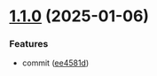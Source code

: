 # [1.1.0](https://github.com/bitkraft-pgawade/public-test-repo/compare/v1.0.0...v1.1.0) (2025-01-06)


### Features

* commit ([ee4581d](https://github.com/bitkraft-pgawade/public-test-repo/commit/ee4581d72b3a81ab4eb37de1a4569a5a8de04e9c))
